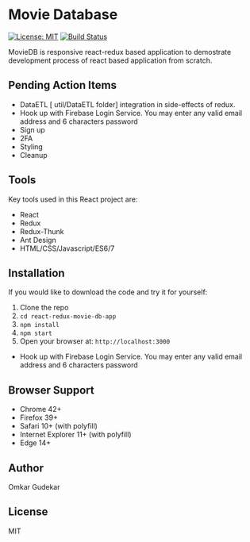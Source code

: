 # Movie Database
[![License: MIT](https://img.shields.io/badge/License-MIT-yellow.svg)](https://github.com/omkargudekar/react-redux-movie-db-app/blob/master/LICENSE)
[![Build Status](https://api.travis-ci.org/omkargudekar/react-redux-movie-db-app.png)](https://api.travis-ci.org/omkargudekar/react-redux-movie-db-app)




MovieDB is responsive react-redux based application to demostrate development process of react based application from scratch.

## Pending Action Items
- DataETL [ util/DataETL folder] integration in side-effects of redux.
- Hook up with Firebase Login Service. You may enter any valid email address and 6 characters password
- Sign up
- 2FA
- Styling
- Cleanup
 

## Tools
Key tools used in this React project are:
- React
- Redux
- Redux-Thunk
- Ant Design
- HTML/CSS/Javascript/ES6/7



## Installation

If you would like to download the code and try it for yourself:

1. Clone the repo
2. `cd react-redux-movie-db-app`
3. `npm install`
4. `npm start`
5. Open your browser at: `http://localhost:3000`
- Hook up with Firebase Login Service. You may enter any valid email address and 6 characters password


## Browser Support
- Chrome 42+
- Firefox 39+
- Safari 10+ (with polyfill)
- Internet Explorer 11+ (with polyfill)
- Edge 14+



## Author
Omkar Gudekar


## License
MIT